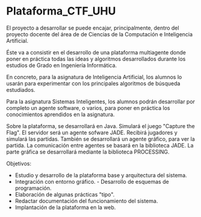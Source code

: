 # Plataforma_CTF_UHU

El proyecto a desarrollar se puede encajar, principalmente, dentro del proyecto docente del área de de Ciencias de la Computación e Inteligencia Artificial. 

Éste va a consistir en el desarrollo de una plataforma multiagente donde poner en práctica todas las ideas y algoritmos desarrollados durante los estudios de Grado en Ingeniería Informática. 

En concreto, para la asignatura de Inteligencia Artificial, los alumnos lo usarán para experimentar con los principales algoritmos de búsqueda estudiados. 

Para la asignatura Sistemas Inteligentes, los alumnos podrán desarrollar por completo un agente software, o varios, para poner en práctica los conocimientos aprendidos en la asignatura. 

Sobre la plataforma, se desarrollará en Java. 
Simulará el juego "Capture the Flag". 
El servidor será un agente sofware JADE. 
Recibirá jugadores y simulará las partidas. 
También se desarrollará un agente gráfico, para ver la partida. 
La comunicación entre agentes se basará en la biblioteca JADE. 
La parte gráfica se desarrollará mediante la biblioteca PROCESSING.


Objetivos: 
- Estudio y desarrollo de la plataforma base y arquitectura del sistema. 
- Integración con entorno gráfico. - Desarrollo de esquemas de programación. 
- Elaboración de algunas prácticas "tipo". 
- Redactar documentación del funcionamiento del sistema. 
- Implantación de la plataforma en la web.
